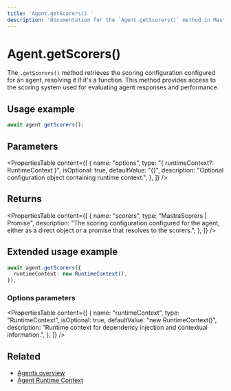 ```yaml
---
title: 'Agent.getScorers() '
description: 'Documentation for the `Agent.getScorers()` method in Mastra agents, which retrieves the scoring configuration.'
---
```


# Agent.getScorers()

The `.getScorers()` method retrieves the scoring configuration configured for an agent, resolving it if it's a function. This method provides access to the scoring system used for evaluating agent responses and performance.

## Usage example

```typescript copy
await agent.getScorers();
```

## Parameters

<PropertiesTable
content={[
{
name: "options",
type: "{ runtimeContext?: RuntimeContext }",
isOptional: true,
defaultValue: "{}",
description: "Optional configuration object containing runtime context.",
},
]}
/>

## Returns

<PropertiesTable
content={[
{
name: "scorers",
type: "MastraScorers | Promise<MastraScorers>",
description: "The scoring configuration configured for the agent, either as a direct object or a promise that resolves to the scorers.",
},
]}
/>

## Extended usage example

```typescript copy
await agent.getScorers({
  runtimeContext: new RuntimeContext(),
});
```

### Options parameters

<PropertiesTable
content={[
{
name: "runtimeContext",
type: "RuntimeContext",
isOptional: true,
defaultValue: "new RuntimeContext()",
description: "Runtime context for dependency injection and contextual information.",
},
]}
/>

## Related

- [Agents overview](/docs/agents/overview)
- [Agent Runtime Context](/docs/agents/runtime-context)
